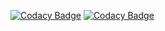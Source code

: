 
[![Codacy Badge](https://api.codacy.com/project/badge/Grade/15fc9f6b71514e76a6acfd6967f2f99a)](https://app.codacy.com/gh/jsmadja/hiscores?utm_source=github.com&utm_medium=referral&utm_content=jsmadja/hiscores&utm_campaign=Badge_Grade) [![Codacy Badge](https://app.codacy.com/project/badge/Coverage/a6a744e54c874742804a083571ee89e8)](https://www.codacy.com/gh/jsmadja/hiscores/dashboard?utm_source=github.com&utm_medium=referral&utm_content=jsmadja/hiscores&utm_campaign=Badge_Coverage)

